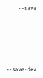 <!-- ## `me.json` -->
<!-- .slide: data-state="me codeMirror--xsm no-vote" data-background="./imgs/56d68184e23cc641590187.gif" data-background-size="1000px" data-background-repeat="none" data-menu-title="npm install elijahmanor" -->

<span class="fragment npmFlag" style="position: absolute; top: 1rem; right: 10rem;">`--save`</span>

<span class="fragment npmFlag" style="position: absolute; top: 10rem; right: 10rem;">`--save-dev`</span>
